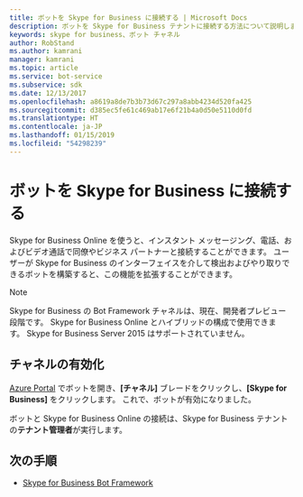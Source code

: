 ```yaml
---
title: ボットを Skype for Business に接続する | Microsoft Docs
description: ボットを Skype for Business テナントに接続する方法について説明します。
keywords: skype for business、ボット チャネル
author: RobStand
ms.author: kamrani
manager: kamrani
ms.topic: article
ms.service: bot-service
ms.subservice: sdk
ms.date: 12/13/2017
ms.openlocfilehash: a8619a8de7b3b73d67c297a8abb4234d520fa425
ms.sourcegitcommit: d385ec5fe61c469ab17e6f21b4a0d50e5110d0fd
ms.translationtype: HT
ms.contentlocale: ja-JP
ms.lasthandoff: 01/15/2019
ms.locfileid: "54298239"
---
```

# <a name="connect-a-bot-to-skype-for-business"></a>ボットを Skype for Business に接続する

Skype for Business Online を使うと、インスタント メッセージング、電話、およびビデオ通話で同僚やビジネス パートナーと接続することができます。 ユーザーが Skype for Business のインターフェイスを介して検出およびやり取りできるボットを構築すると、この機能を拡張することができます。

> [!NOTE]
> Skype for Business の Bot Framework チャネルは、現在、開発者プレビュー段階です。
> Skype for Business Online とハイブリッドの構成で使用できます。 Skype for Business Server 2015 はサポートされていません。 

## <a name="enable-the-channel"></a>チャネルの有効化

[Azure Portal](https://portal.azure.com/) でボットを開き、**[チャネル]** ブレードをクリックし、**[Skype for Business]** をクリックします。 これで、ボットが有効になりました。 

ボットと Skype for Business Online の接続は、Skype for Business テナントの**テナント管理者**が実行します。

## <a name="next-steps"></a>次の手順
* [Skype for Business Bot Framework](https://msdn.microsoft.com/en-us/skype/Skype-For-Business-Bot-Framework/docs/overview)







